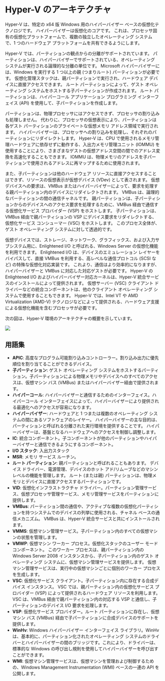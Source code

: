 # Hyper-V のアーキテクチャ

Hyper-V は、特定の x64 版 Windows 用のハイパーバイザー ベースの仮想化テクノロジです。  ハイパーバイザーは仮想化のコアです。  これは、プロセッサ固有の仮想化プラットフォームで、複数の独立したオペレーティング システムで、1 つのハードウェア プラットフォームを共有できるようにします。  

Hyper-V では、パーティションの観点からの分離がサポートされています。 パーティションは、ハイパーバイザーでサポートされている、オペレーティング システムが実行される論理的な分離の単位です。 Microsoft ハイパーバイザーには、Windows を実行する 1 つ以上の親 (つまりルート) パーティションが必要です。 仮想化管理スタックは、親パーティションで実行され、ハードウェア デバイスに直接アクセスできます。 ルート パーティションによって、ゲスト オペレーティング システムをホストする子パーティションが作成されます。 ルート パーティションは、ハイパーコール アプリケーション プログラミング インターフェイス (API) を使用して、子パーティションを作成します。  

パーティションは、物理プロセッサにはアクセスできず、プロセッサの割り込みも処理しません。 代わりに、プロセッサの仮想表示により、パーティションは各ゲスト パーティションのプライベートな仮想メモリ アドレス領域で実行されます。 ハイパーバイザーは、プロセッサへの割り込みを処理し、それぞれのパーティションにリダイレクトします。 Hyper-V は、CPU で使用されるメモリ管理ハードウェアに依存せずに動作する、入出力メモリ管理ユニット (IOMMU) を使用することにより、さまざまなゲストの仮想アドレス空間の間でのアドレス変換を高速化することもできます。 IOMMU は、物理メモリのアドレスを子パーティションで使用されるアドレスに再マップするために使用されます。  

また、子パーティションは他のハードウェア リソースに直接アクセスすることはできず、リソースの仮想表示が仮想デバイス (VDev) として表されます。 仮想デバイスへの要求は、VMBus またはハイパーバイザーによって、要求を処理する親パーティション内のデバイスにリダイレクトされます。 VMBus は、論理的なパーティションの間の通信チャネルです。 親パーティションは、子パーティションからのデバイスへのアクセス要求を処理するために、VMBus 経由で通信する仮想化サービス プロバイダー (VSP) をホストします。 子パーティションは、VMBus 経由で親パーティションの VSP にデバイス要求をリダイレクトする、仮想化サービス コンシューマー (VSC) をホストします。 このプロセス全体が、ゲスト オペレーティング システムに対して透過的です。  

仮想デバイスでは、ストレージ、ネットワーク、グラフィックス、および入力サブシステム用に、Enlightened I/O と呼ばれる、Windows Server の仮想化機能を利用できます。 Enlightened I/O は、デバイスのエミュレーション レイヤーをバイパスして、直接 VMBus を利用する、高レベルな通信プロトコル (SCSI など) の特殊な仮想化対応実装です。 これより、通信はより効率的になりますが、ハイパーバイザーと VMBus に対応した対応ゲストが必要です。 Hyper-V の Enlightened I/O およびハイパーバイザー対応カーネルは、Hyper-V 統合サービスのインストールによって提供されます。 仮想サーバー (VSC) クライアント ドライバーなどの統合コンポーネントは、他のクライアント オペレーティング システムで使用することもできます。 Hyper-V では、Intel VT や AMD Virtualization (AMD-V) テクノロジなどによって提供される、ハードウェア支援による仮想化機能を含むプロセッサが必要です。

次の図は、Hyper-V 環境のアーキテクチャの概要を示しています。

![](./media/hv_architecture.png)

## 用語集
* **APIC**: 高度なプログラム可能割り込みコントローラー。割り込み出力に優先順位を割り当てることができるデバイス。
* **子パーティション**: ゲスト オペレーティング システムをホストするパーティション。子パーティションによる物理メモリやデバイスへのすべてのアクセスは、仮想マシン バス (VMBus) またはハイパーバイザー経由で提供されます。
* **ハイパーコール**: ハイパーバイザーと通信するためのインターフェイス。ハイパーコール インターフェイスによって、ハイパーバイザーにより提供される最適化へのアクセスが容易になります。
* **ハイパーバイザー**: ハードウェアと 1 つまたは複数のオペレーティング システムの間にあるソフトウェアのレイヤー。 ハイパーバイザーの主な目的は、パーティションと呼ばれる分離された実行環境を提供することです。 ハイパーバイザーは、基盤となるハードウェアへのアクセスを制御し調整します。
* **IC**: 統合コンポーネント。子コンポーネントが他のパーティションやハイパーバイザーと通信できるようにするコンポーネント。
* **I/O スタック**: 入出力スタック
* **MSR**: メモリ サービス ルーチン。
* **ルート パーティション**: 親パーティションと呼ばれることもあります。  デバイス ドライバー、電源管理、デバイスのホット アド/リムーブなどのマシン レベルの機能を管理します。 ルート (または親) パーティションは、物理メモリとデバイスに直接アクセスするパーティションです。
* **VID**: 仮想化インフラストラクチャ ドライバー。パーティション管理サービス、仮想プロセッサ管理サービス、メモリ管理サービスをパーティションに提供します。
* **VMBus**: パーティション間の通信や、アクティブな複数の仮想化パーティションを持つシステムでのデバイスの列挙に使用される、チャネル ベースの通信メカニズム。 VMBus は、Hyper-V 統合サービスと共にインストールされます。
* **VMMS**: 仮想マシン管理サービス。子パーティション内のすべての仮想マシンの状態を管理します。
* **VMWP**: 仮想マシン ワーカー プロセス。仮想化スタックのユーザー モード コンポーネント。 このワーカー プロセスは、親パーティション内の Windows Server 2008 インスタンスから、子パーティション内のゲスト オペレーティング システムに、仮想マシン管理サービスを提供します。 仮想マシン管理サービスは、実行中の仮想マシンごとに個別のワーカー プロセスを生成します。
* **VSC**: 仮想化サービス クライアント。子パーティション内に存在する合成デバイス インスタンス。 VSC では、親パーティション内の仮想化サービス プロバイダー (VSP) によって提供されるハードウェア リソースを利用します。 VSC は、VMBus 経由で親パーティション内の対応する VSP と通信し、子パーティションのデバイス I/O 要求を処理します。
* **VSP**: 仮想化サービス プロバイダー。ルート パーティションに存在し、仮想マシン バス (VMBus) 経由で子パーティションに合成デバイスのサポートを提供します。
* **WinHv**: Windows ハイパーバイザー インターフェイス ライブラリ。WinHv は、基本的に、パーティション化されたオペレーティング システムのドライバーとハイパーバイザーの間のブリッジです。これにより、ドライバーは、標準的な Windows の呼び出し規則を使用してハイパーバイザーを呼び出すことができます。
* **WMI**: 仮想マシン管理サービスは、仮想マシンを管理および制御するための、Windows Management Instrumentation (WMI) ベースの一連の API を公開します。
